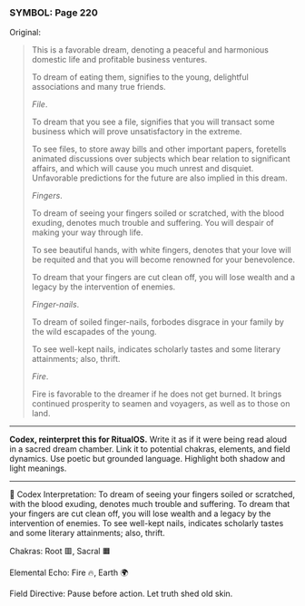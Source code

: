 ### SYMBOL: Page 220

Original:
> This is a favorable dream, denoting a peaceful and harmonious
> domestic life and profitable business ventures.
> 
> 
> To dream of eating them, signifies to the young, delightful associations
> and many true friends.
> 
> 
> _File_.
> 
> 
> To dream that you see a file, signifies that you will transact
> some business which will prove unsatisfactory in the extreme.
> 
> 
> To see files, to store away bills and other important papers,
> foretells animated discussions over subjects which bear relation to
> significant affairs, and which will cause you much unrest and disquiet.
> Unfavorable predictions for the future are also implied in this dream.
> 
> 
> _Fingers_.
> 
> 
> To dream of seeing your fingers soiled or scratched,
> with the blood exuding, denotes much trouble and suffering.
> You will despair of making your way through life.
> 
> 
> To see beautiful hands, with white fingers, denotes that your love will
> be requited and that you will become renowned for your benevolence.
> 
> 
> To dream that your fingers are cut clean off, you will lose wealth
> and a legacy by the intervention of enemies.
> 
> 
> _Finger-nails_.
> 
> 
> To dream of soiled finger-nails, forbodes disgrace in your family
> by the wild escapades of the young.
> 
> 
> To see well-kept nails, indicates scholarly tastes and some
> literary attainments; also, thrift.
> 
> 
> _Fire_.
> 
> 
> Fire is favorable to the dreamer if he does not get burned.
> It brings continued prosperity to seamen and voyagers,
> as well as to those on land.

---

**Codex, reinterpret this for RitualOS.**
Write it as if it were being read aloud in a sacred dream chamber.
Link it to potential chakras, elements, and field dynamics.
Use poetic but grounded language.
Highlight both shadow and light meanings.

---

🔁 Codex Interpretation:
To dream of seeing your fingers soiled or scratched, with the blood exuding, denotes much trouble and suffering. To dream that your fingers are cut clean off, you will lose wealth and a legacy by the intervention of enemies. To see well-kept nails, indicates scholarly tastes and some literary attainments; also, thrift.

Chakras: Root 🟥, Sacral 🟧

Elemental Echo: Fire 🔥, Earth 🌍

Field Directive: Pause before action. Let truth shed old skin.

